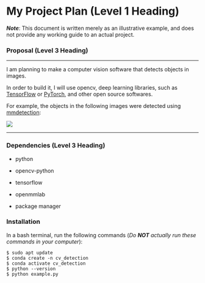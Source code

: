 # **My Project Plan (Level 1 Heading)**

***Note***: This document is written merely as an illustrative example, and does not provide any working guide to an actual project.

### **Proposal (Level 3 Heading)**

---
I am planning to make a computer vision software that detects objects in images.

In order to build it, I will use opencv, deep learning libraries, such as [TensorFlow](https://www.tensorflow.org/?hl=ko) or [PyTorch](https://pytorch.org), and other open source softwares.

For example, the objects in the following images were detected using [mmdetection](https://github.com/open-mmlab/mmdetection):

![](https://user-images.githubusercontent.com/12907710/137271636-56ba1cd2-b110-4812-8221-b4c120320aa9.png)

---

### **Dependencies (Level 3 Heading)**

- python

- opencv-python

- tensorflow

- openmmlab

- package manager

### **Installation**
In a bash terminal, run the following commands (*Do ***NOT*** actually run these commands in
your computer*):
```
$ sudo apt update
$ conda create -n cv_detection
$ conda activate cv_detection
$ python --version
$ python example.py
```
